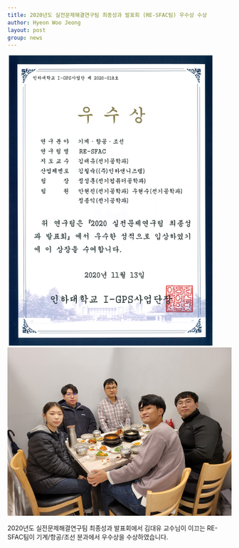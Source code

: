 ```yaml
---
title: 2020년도 실전문제해결연구팀 최종성과 발표회 (RE-SFAC팀) 우수상 수상
author: Hyeon Woo Jeong
layout: post
group: news
---
```


 <img src="/static/img/news/respect_best.png" alt="MR5 2220 empty" class="img-responsive">
 
 <img src="/static/img/news/c0.jpg" alt="MR5 2220 empty" class="img-responsive">

 2020년도 실전문제해결연구팀 최종성과 발표회에서 김대유 교수님이 이끄는 RE-SFAC팀이 기계/항공/조선 분과에서 우수상을 수상하였습니다. 
